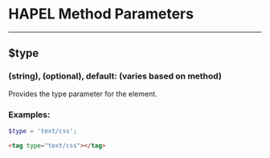 # HAPEL Method Parameters

---

## $type
### (string), (optional), default: (varies based on method)

Provides the type parameter for the element.

### Examples:

```php
$type = 'text/css';
```
```html
<tag type="text/css"></tag>
```